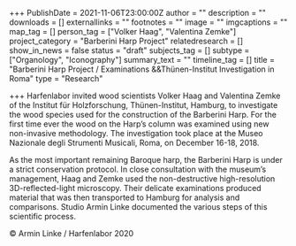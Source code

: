 +++
PublishDate = 2021-11-06T23:00:00Z
author = ""
description = ""
downloads = []
externallinks = ""
footnotes = ""
image = ""
imgcaptions = ""
map_tag = []
person_tag = ["Volker Haag", "Valentina Zemke"]
project_category = "Barberini Harp Project"
relatedresearch = []
show_in_news = false
status = "draft"
subjects_tag = []
subtype = ["Organology", "Iconography"]
summary_text = ""
timeline_tag = []
title = "Barberini Harp Project / Examinations &&Thünen-Institut Investigation in Roma"
type = "Research"

+++
Harfenlabor invited wood scientists Volker Haag and Valentina Zemke of the Institut für Holzforschung, Thünen-Institut, Hamburg, to investigate the wood species used for the construction of the Barberini Harp. For the first time ever the wood on the Harp’s column was examined using new non-invasive methodology. The investigation took place at the Museo Nazionale degli Strumenti Musicali, Roma, on December 16-18, 2018.

As the most important remaining Baroque harp, the Barberini Harp is under a strict conservation protocol. In close consultation with the museum’s management, Haag and Zemke used the non-destructive high-resolution 3D-reflected-light microscopy. Their delicate examinations produced material that was then transported to Hamburg for analysis and comparisons. Studio Armin Linke documented the various steps of this scientific process.

© Armin Linke / Harfenlabor 2020